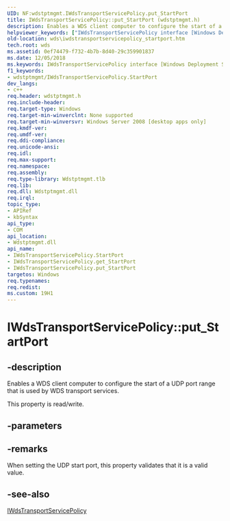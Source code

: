 ```yaml
---
UID: NF:wdstptmgmt.IWdsTransportServicePolicy.put_StartPort
title: IWdsTransportServicePolicy::put_StartPort (wdstptmgmt.h)
description: Enables a WDS client computer to configure the start of a UDP port range that is used by WDS transport services.helpviewer_keywords: ["IWdsTransportServicePolicy interface [Windows Deployment Services]","StartPort property","IWdsTransportServicePolicy.StartPort","IWdsTransportServicePolicy.put_StartPort","IWdsTransportServicePolicy::StartPort","IWdsTransportServicePolicy::get_StartPort","IWdsTransportServicePolicy::put_StartPort","StartPort property [Windows Deployment Services]","StartPort property [Windows Deployment Services]","IWdsTransportServicePolicy interface","put_StartPort","wds.iwdstransportservicepolicy_startport","wdstptmgmt/IWdsTransportServicePolicy::StartPort","wdstptmgmt/IWdsTransportServicePolicy::get_StartPort","wdstptmgmt/IWdsTransportServicePolicy::put_StartPort"]
old-location: wds\iwdstransportservicepolicy_startport.htm
tech.root: wds
ms.assetid: 0ef74479-f732-4b7b-8d40-29c359901837
ms.date: 12/05/2018
ms.keywords: IWdsTransportServicePolicy interface [Windows Deployment Services],StartPort property, IWdsTransportServicePolicy.StartPort, IWdsTransportServicePolicy.put_StartPort, IWdsTransportServicePolicy::StartPort, IWdsTransportServicePolicy::get_StartPort, IWdsTransportServicePolicy::put_StartPort, StartPort property [Windows Deployment Services], StartPort property [Windows Deployment Services],IWdsTransportServicePolicy interface, put_StartPort, wds.iwdstransportservicepolicy_startport, wdstptmgmt/IWdsTransportServicePolicy::StartPort, wdstptmgmt/IWdsTransportServicePolicy::get_StartPort, wdstptmgmt/IWdsTransportServicePolicy::put_StartPort
f1_keywords:
- wdstptmgmt/IWdsTransportServicePolicy.StartPort
dev_langs:
- c++
req.header: wdstptmgmt.h
req.include-header: 
req.target-type: Windows
req.target-min-winverclnt: None supported
req.target-min-winversvr: Windows Server 2008 [desktop apps only]
req.kmdf-ver: 
req.umdf-ver: 
req.ddi-compliance: 
req.unicode-ansi: 
req.idl: 
req.max-support: 
req.namespace: 
req.assembly: 
req.type-library: Wdstptmgmt.tlb
req.lib: 
req.dll: Wdstptmgmt.dll
req.irql: 
topic_type:
- APIRef
- kbSyntax
api_type:
- COM
api_location:
- Wdstptmgmt.dll
api_name:
- IWdsTransportServicePolicy.StartPort
- IWdsTransportServicePolicy.get_StartPort
- IWdsTransportServicePolicy.put_StartPort
targetos: Windows
req.typenames: 
req.redist: 
ms.custom: 19H1
---
```


# IWdsTransportServicePolicy::put_StartPort


## -description


Enables  a WDS client computer to configure the start of a UDP port range that is used by WDS transport services.

This property is read/write.


## -parameters


## -remarks



When setting the UDP start port, this property validates that it is a valid value. 




## -see-also




<a href="https://docs.microsoft.com/windows/desktop/api/wdstptmgmt/nn-wdstptmgmt-iwdstransportservicepolicy">IWdsTransportServicePolicy</a>
 

 

